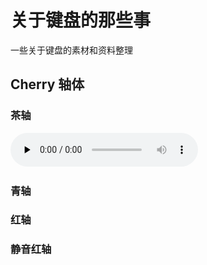 # 关于键盘的那些事

一些关于键盘的素材和资料整理

## Cherry 轴体

### 茶轴

​<audio id="audio" controls="" preload="none">
      <source id="mp3" src="https://github.com/sxgic/keyboards/raw/master/%E6%9C%BA%E6%A2%B0%E9%94%AE%E7%9B%98-mx-%E7%BA%A2%E8%BD%B4%E5%A3%B0%E9%9F%B3.wav">
</audio>

### 青轴

### 红轴

### 静音红轴
